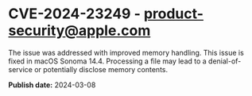# CVE-2024-23249 - product-security@apple.com

The issue was addressed with improved memory handling. This issue is fixed in macOS Sonoma 14.4. Processing a file may lead to a denial-of-service or potentially disclose memory contents.

**Publish date:** 2024-03-08
